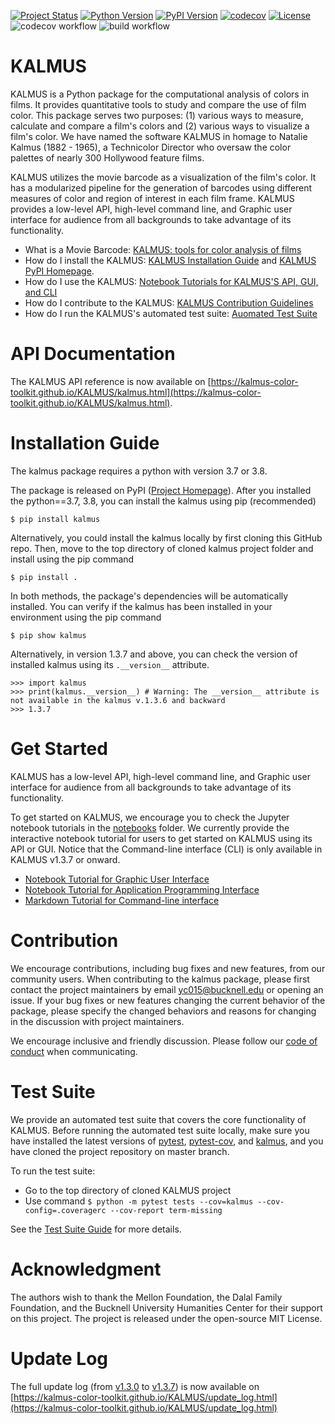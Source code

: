 [![Project Status](https://img.shields.io/pypi/status/kalmus.svg)](https://pypi.org/project/kalmus/)
[![Python Version](https://img.shields.io/pypi/pyversions/kalmus.svg)](https://pypi.org/project/kalmus/)
[![PyPI Version](https://img.shields.io/pypi/v/kalmus.svg)](https://pypi.org/project/kalmus/)
[![codecov](https://codecov.io/gh/KALMUS-Color-Toolkit/KALMUS/branch/master/graph/badge.svg)](https://codecov.io/gh/KALMUS-Color-Toolkit/KALMUS)
[![License](https://img.shields.io/pypi/l/kalmus.svg)](https://pypi.org/project/kalmus/)
![codecov workflow](https://github.com/KALMUS-Color-Toolkit/KALMUS/actions/workflows/test-codecov.yml/badge.svg)
![build workflow](https://github.com/KALMUS-Color-Toolkit/KALMUS/actions/workflows/python-package.yml/badge.svg)

# KALMUS

KALMUS is a Python package for the computational analysis of colors in films. 
It provides quantitative tools to study and compare the use of film color. 
This package serves two purposes: (1) various ways to measure, calculate and compare a film's colors 
and (2) various ways to visualize a film's color. We have named the software KALMUS in homage to 
Natalie Kalmus (1882 - 1965), a Technicolor Director who oversaw the color palettes of nearly 300 
Hollywood feature films.

KALMUS utilizes the movie barcode as a visualization of the film's color. It has a modularized pipeline for the
 generation of barcodes using different measures of color and region of interest in each film frame. KALMUS provides
 a low-level API, high-level command line, and Graphic user interface for audience from all backgrounds to take
 advantage of its functionality. 

- What is a Movie Barcode: [KALMUS: tools for color analysis of films](paper/joss-paper.md)   
- How do I install the KALMUS: [KALMUS Installation Guide](https://kalmus-color-toolkit.github.io/KALMUS/install.html) 
and [KALMUS PyPI Homepage](https://pypi.org/project/kalmus/).
- How do I use the KALMUS: [Notebook Tutorials for KALMUS'S API, GUI, and CLI](notebooks)
- How do I contribute to the KALMUS: [KALMUS Contribution Guidelines](CODE_OF_CONDUCT.md)
- How do I run the KALMUS's automated test suite: [Auomated Test Suite](tests/)


# API Documentation

The KALMUS API reference is now available on 
[https://kalmus-color-toolkit.github.io/KALMUS/kalmus.html](https://kalmus-color-toolkit.github.io/KALMUS/kalmus.html).

# Installation Guide

The kalmus package requires a python with version 3.7 or 3.8.

The package is released on PyPI ([Project Homepage](https://pypi.org/project/kalmus/)). After you installed the
python==3.7, 3.8, you can install the kalmus using pip (recommended)

    $ pip install kalmus


Alternatively, you could install the kalmus locally by first cloning this GitHub repo.
Then, move to the top directory of cloned kalmus project folder and install using the pip command

    $ pip install .

In both methods, the package's dependencies will be automatically installed. You can verify if the kalmus has been
installed in your environment using the pip command

    $ pip show kalmus

Alternatively, in version 1.3.7 and above, you can check the version of installed kalmus using its 
`.__version__` attribute.

```jupyter
>>> import kalmus
>>> print(kalmus.__version__) # Warning: The __version__ attribute is not available in the kalmus v.1.3.6 and backward
>>> 1.3.7 
```

# Get Started

KALMUS has a low-level API, high-level command line, and Graphic user interface for audience from all 
backgrounds to take advantage of its functionality. 

To get started on KALMUS, we encourage you to check the Jupyter notebook tutorials in the [notebooks](notebooks) 
folder. We currently provide the interactive notebook tutorial for users to get started on KALMUS using its API or GUI. 
Notice that the Command-line interface (CLI) is only available in KALMUS v1.3.7 or onward.

- [Notebook Tutorial for Graphic User Interface](notebooks/user_guide_for_kalmus_gui.ipynb)
- [Notebook Tutorial for Application Programming Interface](notebooks/user_guide_for_kalmus_api.ipynb)
- [Markdown Tutorial for Command-line interface](notebooks/USAGE_COMMAND_LINE_UI.md)

# Contribution

We encourage contributions, including bug fixes and new features, from our community users. When contributing to the 
kalmus package, please first contact the project maintainers by email <yc015@bucknell.edu> or opening an issue. If 
your bug fixes or new features changing the current behavior of the package, please specify the changed behaviors and 
reasons for changing in the discussion with project maintainers. 

We encourage inclusive and friendly discussion. Please follow our [code of conduct](CODE_OF_CONDUCT.md) when 
communicating. 

# Test Suite

We provide an automated test suite that covers the core functionality of KALMUS. Before running the automated test suite locally, 
make sure you have installed the latest versions of [pytest](https://pypi.org/project/pytest/), [pytest-cov](https://pypi.org/project/pytest-cov/), 
and [kalmus](https://pypi.org/project/kalmus/), and you have cloned the project repository on master branch. 

To run the test suite:  
- Go to the top directory of cloned KALMUS project
- Use command `$ python -m pytest tests --cov=kalmus --cov-config=.coveragerc --cov-report term-missing`

See the [Test Suite Guide](tests/README.md) for more details.

# Acknowledgment

The authors wish to thank the Mellon Foundation, the Dalal Family Foundation, and the Bucknell University Humanities 
Center for their support on this project. The project is released under the open-source MIT License.

# Update Log

The full update log (from [v1.3.0](https://pypi.org/project/kalmus/1.3.0/) to [v1.3.7](https://pypi.org/project/kalmus/)) 
is now available on [https://kalmus-color-toolkit.github.io/KALMUS/update_log.html](https://kalmus-color-toolkit.github.io/KALMUS/update_log.html)
